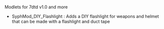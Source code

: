 Modlets for 7dtd v1.0 and more

  - SyphMod_DIY_Flashlight :
        Adds a DIY flashlight for weapons and helmet that can be made with a flashlight and duct tape

